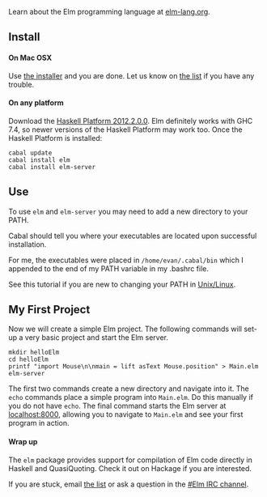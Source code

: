 Learn about the Elm programming language at [elm-lang.org](http://elm-lang.org/).


## Install

#### On Mac OSX

Use [the installer](https://dl.dropboxusercontent.com/u/5850974/Elm/Elm.pkg) and you are done.
Let us know on [the list](https://groups.google.com/forum/?fromgroups#!forum/elm-discuss)
if you have any trouble.

#### On any platform

Download the [Haskell Platform 2012.2.0.0](http://hackage.haskell.org/platform/).
Elm definitely works with GHC 7.4, so newer versions of the Haskell Platform may work too.
Once the Haskell Platform is installed:

    cabal update
    cabal install elm
    cabal install elm-server

## Use

To use `elm` and `elm-server` you may need to add a new directory to your PATH.

Cabal should tell you where your executables are located upon
successful installation.

For me, the executables were placed in `/home/evan/.cabal/bin` which I
appended to the end of my PATH variable in my .bashrc file.

See this tutorial if you are new to changing your PATH in
[Unix/Linux](http://www.cyberciti.biz/faq/unix-linux-adding-path/).

## My First Project

Now we will create a simple Elm project.
The following commands will set-up a very basic project and start the Elm server.

    mkdir helloElm
    cd helloElm
    printf "import Mouse\n\nmain = lift asText Mouse.position" > Main.elm
    elm-server

The first two commands create a new directory and navigate into it. The `echo`
commands place a simple program into `Main.elm`. Do this manually if you do not
have `echo`. The final command starts the Elm server at [localhost:8000](http://localhost:8000/),
allowing you to navigate to `Main.elm` and see your first program in action.

#### Wrap up

The `elm` package provides support for compilation of Elm code directly in Haskell and QuasiQuoting.
Check it out on Hackage if you are interested.

If you are stuck, email [the list](https://groups.google.com/forum/?fromgroups#!forum/elm-discuss)
or ask a question in the [#Elm IRC channel](http://webchat.freenode.net/?channels=elm).
